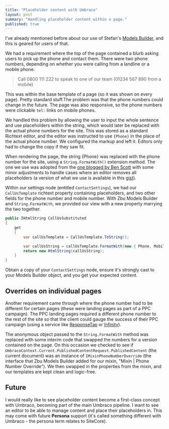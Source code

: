 ```yaml
---
title: "Placeholder content with Umbraco"
layout: post
summary: "Handling placeholder content within a page."
published: true
---
```


I've already mentioned before about our use of Stefan's [Models Builder](https://github.com/zpqrtbnk/Zbu.ModelsBuilder), and this is geared for users of that. 

We had a requirement where the top of the page contained a blurb asking users to pick up the phone and contact them. There were two phone numbers, 
depending on whether you were calling from a landline or a mobile phone. 

> Call 0800 111 222 to speak to one of our team (01234 567 890 from a mobile)

This was within the base template of a page (so it was shown on every page). Pretty standard stuff.The problem was that the phone numbers could change in the 
future. The page was also responsive, so the phone numbers were clickable `tel:` links on mobile phones.

We handled this problem by allowing the user to input the whole sentence and use placeholders within the string, which would later be replaced with the actual 
phone numbers for the site. This was stored as a standard Richtext editor, and the editor was instructed to use `{Phone}` in the place of the actual phone number.
We configured the markup and left it. Editors only had to change the copy if they saw fit.

When rendering the page, the string {Phone} was replaced with the phone number for the site, using a `String.FormatWith()` extension method. The one we use was adopted
from the [one blogged by Ben Scott](http://bendetat.com/the-greatest-string-formatwith-implementation-in-the-world.html) with some minor adjustments to handle cases where 
an editor removes all placeholders (a version of what we use is available in this [gist](https://gist.github.com/ryanlewis/ad28c52bc31aa5e32647)).

Within our settings node (entitled `ContactSettings`), we had our `CallUsTemplate` richtext property containing placeholders, and two other fields for the phone number and mobile number.
With Zbu Models Builder and `String.FormatWith`, we provided our view with a new property marrying the two together.

```c#
public IHtmlString CallUsSubstituted
{
    get
    {
        var callUsTemplate = CallUsTemplate.ToString();

        var callUsString = callUsTemplate.FormatWith(new { Phone, Mobile });
        return new HtmlString(callUsString);
    }
}
```
	
Obtain a copy of your `ContactSettings` node, ensure it's strongly cast to your Models Builder object, and you get your expected content.

## Overrides on individual pages

Another requirement came through where the phone number had to be different for certain pages (these were landing pages as part of a PPC campaign). The PPC landing
pages required a different phone number to the rest of the site so that the client could gauge the success of their PPC campaign (using a service like
[ResponseTap](https://www.responsetap.com/) or [Infinity](https://www.infinitycloud.com/)).

The anonymous object passed to the `String.FormatWith` method was replaced with some interim code that swapped the numbers for a version contained on the page. On this 
occasion we checked to see if `UmbracoContext.Current.PublishedContentRequest.PublishedContent` (the current document) was an instance of `IMixinPhoneNumberOverride`
(the interface that Zbu Models Builder added for our mixin, "Mixin | Phone Number Override"). We then swapped in the properties from the mixin, and our
templates are kept clean and logic-free.

## Future

I would really like to see placeholder content become a first-class concept with Umbraco, becoming part of the main Umbraco pipeline. I want to see an editor
to be able to manage content and place their placeholders in. This may come with future **Persona** support (it's called something different with Umbraco - the 
persona term relates to SiteCore). 
